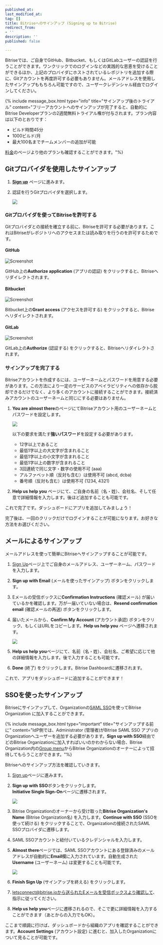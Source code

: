 ```yaml
---
published_at:
last_modified_at:
tag: []
title: Bitriseへのサインアップ (Signing up to Bitrise)
redirect_from:
- ''
description: ''
published: false

---
```

Bitriseでは、ご自身でGitHub、Bitbucket、もしくはGitLabユーザーの認証を行うことができます。ワンクリックでのログインなどの実践的な恩恵を受けることができるほか、上記のプロバイダにホストされているレポジトリを追加する際に、Gitアカウントを再度許可する必要もありません。メールアドレスを使用したサインアップももちろん可能ですので、ユーザークレデンシャル経由でログインしてください。

{% include message_box.html type="info" title="サインアップ後のトライアル" content="フリーアカウントへのサインアップが完了すると、自動的にBitrise Developerプランの2週間無料トライアル権が付与されます。プラン内容は以下のとおりです：

* ビルド時間45分
* 1000ビルド/月
* 最大100名までチームメンバーの追加が可能

[料金](https://www.bitrise.io/pricing/teams)のページより他のプランも確認することができます。"%}

## Gitプロバイダを使用したサインアップ

1. [**Sign up**](https://app.bitrise.io/users/sign_up) ページに進みます。
2. 認証を行うGitプロバイダを選択します。

   ![](/img/sign-up-git-email.jpg)

### Gitプロバイダを使ってBitriseを許可する

Gitプロバイダとの接続を確立する前に、Bitriseを許可する必要があります。これはBitriseがレポジトリへのアクセスまたは読み取りを行うのを許可するためです。

#### GitHub

![Screenshot](/img/signing-up/github_authorization.png)

GitHub上の**Authorize application** (アプリの認証) をクリックすると、Bitriseへリダイレクトされます。

#### Bitbucket

![Screenshot](/img/signing-up/bitrise_authorization.png)

Bitbucket上の**Grant access** (アクセスを許可する) をクリックすると、Bitriseへリダイレクトされます。

#### GitLab

![Screenshot](https://yv69yaruhkt48w.preview.forestry.io/img/signing-up/gitlab_authorization.png)

GitLab上の**Authorize** (認証する) をクリックすると、Bitriseへリダイレクトされます。

### サインアップを完了する

Bitriseアカウントを作成するには、ユーザーネームとパスワードを用意する必要があります。この方法により一定のサービスのアベイラビリティへの依存から脱却できるだけでなく、より多くのアカウントに接続することができます。接続済みアカウントのユーザーネームと同じにする必要はありません。

1. **You are almost there**のページにてBitriseアカウント用のユーザーネームとパスワードを設定します。

   ![](/img/you-re-almost-there.jpg)

   以下の要求を満たす**強いパスワード**を設定する必要があります。
   * 12字以上であること
   * 最低1字以上の大文字が含まれること
   * 最低1字以上の小文字が含まれること
   * 最低1字以上の数字が含まれること
   * 3回連続で同じ文字・数字の使用不可 (aaa)
   * アルファベット順（反対も含む）は使用不可 (abcd, dcba)
   * 番号順（反対も含む）は使用不可 (1234, 4321)
2. **Help us help you** ページにて、ご自身の名前（名・姓）、会社名、そして任意で詳細情報を入力します。後ほど追加することも可能です。

これで完了です。ダッシュボードにアプリを追加してみましょう！

完了後は、一回のクリックだけでログインすることが可能になります。お好きな方法をお選びください。

## メールによるサインアップ

メールアドレスを使って簡単にBitriseへサインアップすることが可能です。

1. [Sign Up](https://app.bitrise.io/users/sign_up)ページ上でご自身のメールアドレス、ユーザーネーム、パスワードを入力します。
2. **Sign up with Email** (メールを使ったサインアップ) ボタンをクリックします。
3. Eメールの受信ボックスに**Confirmation Instructions** (確認メール) が届いているかを確認します。万が一届いていない場合は、**Resend confirmation email** (確認メールの再送) ボタンをクリックします。
4. 届いたメールから、**Confirm My Account** (アカウント承認) ボタンをクリック、もしくはURLをコピーします。**Help us help you** ページへ遷移されます。

   ![](/img/confirmation-instructions.jpg)
5. **Help us help you**ページにて、名前（名・姓）、会社名、ご希望に応じて他の詳細情報を入力します。後で入力することも可能です。
6. **Done** (終了) をクリックします。Bitrise Dashboardに遷移されます。

これで、アプリをダッシュボードに追加することができます！

## SSOを使ったサインアップ

Bitriseにサインアップして、Organizationの[SAML SSO](/team-management/organizations/saml-sso-in-organizations/)を使ってBitrise Organization に加入することができます。

{% include message_box.html type="important" title="サインアップする前に" content="IdP側では、Administrator (管理者)がBitrise SAML SSO アプリのOrganizationへユーザーを追加する必要があります。**Sign up with SSO**経由でどのBitrise Organizationに加入すればいいのかわからない場合、Bitrise Organization内の[Group menu](/team-management/organizations/members-organizations/#adding-members-to-organizations)からBitrise Organizationのオーナーによって招待してもらうことができます。"%}

Bitriseへのサインアップ方法を確認していきます。

1. [Sign up](https://app.bitrise.io/users/sign_up)ページに進みます。
2. **Sign up with SSO**ボタンをクリックします。  
   **Initiative Single Sign-On**ページに遷移されます。

   ![](/img/saml-sso-sign-up.jpg)
3. Bitrise Organizationのオーナーから受け取った**Bitrise Organization's Name** (Bitrise Organization名) を入力します。**Continue with SSO** (SSOを使って続ける) をクリックすることで、Organizationの接続されたSAML SSOプロバイダに遷移します。
4. SAML SSOアカウントと紐付いているクレデンシャルを入力します。
5. **Almost there**ページでは、SAML SSOアカウントにある登録済みのメールアドレスが自動的に**Email**欄に入力されています。自動生成された**Username** (ユーザーネーム) は変更することも可能です。

   ![](/img/signup-saml-almost-there-1.jpg)
6. **Finish Sign Up** (サインアップを終える) をクリックします。
7. letsconnect@bitrise.ioから送られたEメールを受信ボックスより確認して、指示に従ってください。
8. **Help us help you**ページに遷移されるので、そこで更に詳細情報を入力することができます（あとからの入力でもOK）。

ここまで順調に行けば、ダッシュボードから組織のアプリを確認することができます。**Account Settings** (アカウント設定) に進むと、加入したOrganizationについて見ることが可能です。